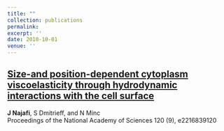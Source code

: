 ```yaml
---
title: ""
collection: publications
permalink: 
excerpt: ''
date: 2010-10-01
venue: ''
---
```

## [Size-and position-dependent cytoplasm viscoelasticity through hydrodynamic interactions with the cell surface](https://www.pnas.org/doi/abs/10.1073/pnas.2216839120)
**J Najafi**, S Dmitrieff, and N Minc\
Proceedings of the National Academy of Sciences 120 (9), e2216839120

